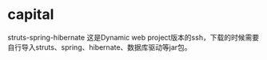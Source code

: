 # capital
struts-spring-hibernate
这是Dynamic web project版本的ssh，下载的时候需要自行导入struts、spring、hibernate、数据库驱动等jar包。
